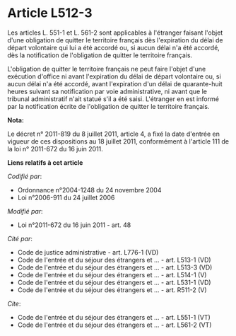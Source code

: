 # Article L512-3

Les articles L. 551-1 et L. 561-2 sont applicables à l'étranger faisant l'objet d'une obligation de quitter le territoire
français dès l'expiration du délai de départ volontaire qui lui a été accordé ou, si aucun délai n'a été accordé, dès la
notification de l'obligation de quitter le territoire français. 

L'obligation de quitter le territoire français ne peut faire l'objet d'une exécution d'office ni avant l'expiration du délai
de départ volontaire ou, si aucun délai n'a été accordé, avant l'expiration d'un délai de quarante-huit heures suivant sa
notification par voie administrative, ni avant que le tribunal administratif n'ait statué s'il a été saisi. L'étranger en est
informé par la notification écrite de l'obligation de quitter le territoire français.

**Nota:**

Le décret n° 2011-819 du 8 juillet 2011, article 4, a fixé la date d'entrée en vigueur de ces dispositions au 18 juillet
2011, conformément à l'article 111 de la loi n° 2011-672 du 16 juin 2011.

**Liens relatifs à cet article**

_Codifié par_:

  - Ordonnance n°2004-1248 du 24 novembre 2004
  - Loi n°2006-911 du 24 juillet 2006

_Modifié par_:

  - Loi n°2011-672 du 16 juin 2011 - art. 48

_Cité par_:

  - Code de justice administrative - art. L776-1 (VD)
  - Code de l'entrée et du séjour des étrangers et ... - art. L513-1 (VD)
  - Code de l'entrée et du séjour des étrangers et ... - art. L513-3 (VD)
  - Code de l'entrée et du séjour des étrangers et ... - art. L514-1 (V)
  - Code de l'entrée et du séjour des étrangers et ... - art. L531-1 (VD)
  - Code de l'entrée et du séjour des étrangers et ... - art. R511-2 (V)

_Cite_:

  - Code de l'entrée et du séjour des étrangers et ... - art. L551-1 (VT)
  - Code de l'entrée et du séjour des étrangers et ... - art. L561-2 (VT)
